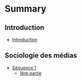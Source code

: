 # Summary

## Introduction

* [Introduction](README.md)

## Sociologie des médias

* [Séquence 1](sociologie-des-medias/sequence-1.md)
  * [1ère partie](sociologie-des-medias/sequence-1/1ere-partie.md)

